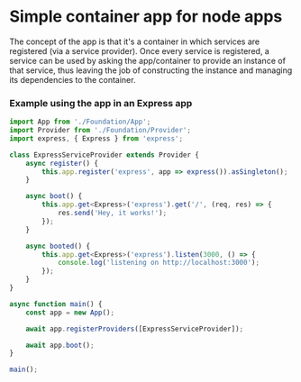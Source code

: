 # Simple container app for node apps

The concept of the app is that it's a container in which services are registered (via a service provider). Once every service is registered, a service can be used by asking the app/container to provide an instance of that service, thus leaving the job of constructing the instance and managing its dependencies to the container.

### Example using the app in an Express app

```typescript
import App from './Foundation/App';
import Provider from './Foundation/Provider';
import express, { Express } from 'express';

class ExpressServiceProvider extends Provider {
	async register() {
		this.app.register('express', app => express()).asSingleton();
	}

	async boot() {
		this.app.get<Express>('express').get('/', (req, res) => {
			res.send('Hey, it works!');
		});
	}

	async booted() {
		this.app.get<Express>('express').listen(3000, () => {
			console.log('listening on http://localhost:3000');
		});
	}
}

async function main() {
	const app = new App();

	await app.registerProviders([ExpressServiceProvider]);

	await app.boot();
}

main();
```
